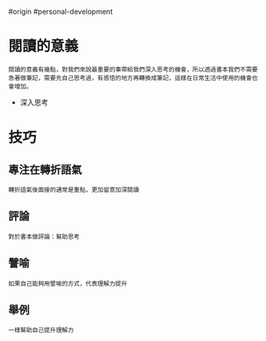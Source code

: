 #origin #personal-development 

# 閱讀的意義
	閱讀的意義有幾點，對我們來說最重要的事帶給我們深入思考的機會，所以透過書本我們不需要急著做筆記，需要先自己思考過，有感悟的地方再轉換成筆記，這樣在日常生活中使用的機會也會增加。

- 深入思考

# 技巧
## 專注在轉折語氣
	轉折語氣後面接的通常是重點，更加留意加深閱讀

## 評論
	對於書本做評論：幫助思考

## 譬喻
	如果自己能夠用譬喻的方式，代表理解力提升

## 舉例
	一樣幫助自己提升理解力
